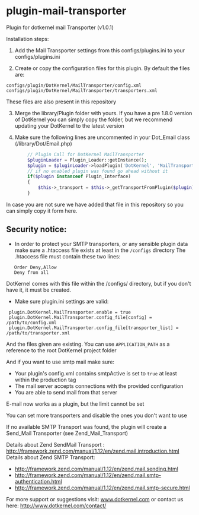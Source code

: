 # plugin-mail-transporter
Plugin for dotkernel mail Transporter (v1.0.1)

Installation steps:

1. Add the Mail Transporter settings from this configs/plugins.ini to your configs/plugins.ini

2. Create or copy the configuration files for this plugin. By default the files are: 
```
configs/plugin/DotKernel/MailTransporter/config.xml
configs/plugin/DotKernel/MailTransporter/transporters.xml
```

These files are also present in this repository  

 
3. Merge the library/Plugin folder with yours. If you have a pre 1.8.0 version of DotKernel you can simply copy the folder, but we recommend updating your DotKernel to the latest version

4. Make sure the following lines are uncommented in your Dot_Email class (/library/Dot/Email.php)
```php
		// Plugin Call for DotKernel MailTransporter
		$pluginLoader = Plugin_Loader::getInstance();
		$plugin = $pluginLoader->loadPlugin('DotKernel', 'MailTransporter');
		// if no enabled plugin was found go ahead without it
		if($plugin instanceof Plugin_Interface)
		{
			$this->_transport = $this->_getTransportFromPlugin($plugin);
		}
```
In case you are not sure we have added that file in this repository so you can simply copy it form here. 


Security notice:
-------
 - In order to protect your SMTP transporters, or any sensible plugin data make sure a .htaccess file exists at least in the <code>/configs</code> directory
  The .htaccess file must contain these two lines:
```
   Order Deny,Allow
   Deny from all
```
 DotKernel comes with this file within the /configs/ directory, but if you don't have it, it must be created.
 

* Make sure plugin.ini settings are valid:
```
 plugin.DotKernel.MailTransporter.enable = true
 plugin.DotKernel.MailTransporter.config_file[config] = /path/to/config.xml
 plugin.DotKernel.MailTransporter.config_file[transporter_list] = /path/to/transporter.xml
```
 And the files given are existing. You can use <code>APPLICATION_PATH</code> as a reference to the root DotKernel project folder
 

And if you want to use smtp mail make sure:
 
 - Your plugin's config.xml contains smtpActive is set to <code>true</code> at least within the production tag
 - The mail server accepts connections with the provided configuration 
 - You are able to send mail from that server


E-mail now works as a plugin, but the limit cannot be set 

You can set more transporters and disable the ones you don't want to use

If no available SMTP Transport was found, the plugin will create a Send_Mail Transporter (see Zend_Mail_Transport)

Details about Zend SendMail Transport : http://framework.zend.com/manual/1.12/en/zend.mail.introduction.html
Details about Zend SMTP Transport: 
 * http://framework.zend.com/manual/1.12/en/zend.mail.sending.html
 * http://framework.zend.com/manual/1.12/en/zend.mail.smtp-authentication.html
 * http://framework.zend.com/manual/1.12/en/zend.mail.smtp-secure.html

 For more support or suggestions visit: www.dotkernel.com 
  or contact us here: http://www.dotkernel.com/contact/